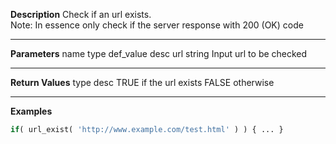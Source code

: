 **Description**
Check if an url exists.  
Note: In essence only check if the server response with 200 (OK) code

--------
**Parameters**
name	type	def_value	desc
url	string		Input url to be checked


--------
**Return Values**
type	desc
TRUE	if the url exists
FALSE	otherwise

--------
**Examples**

```php
if( url_exist( 'http://www.example.com/test.html' ) ) { ... }
```